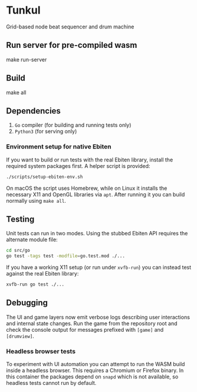 # Tunkul
Grid-based node beat sequencer and drum machine

## Run server for pre-compiled wasm
make run-server

## Build
make all

## Dependencies
1. `Go` compiler (for building and running tests only)
2. `Python3` (for serving only)

### Environment setup for native Ebiten
If you want to build or run tests with the real Ebiten library, install the
required system packages first. A helper script is provided:

```sh
./scripts/setup-ebiten-env.sh
```

On macOS the script uses Homebrew, while on Linux it installs the necessary X11
and OpenGL libraries via `apt`. After running it you can build normally using
`make all`.

## Testing
Unit tests can run in two modes. Using the stubbed Ebiten API requires the
alternate module file:

```sh
cd src/go
go test -tags test -modfile=go.test.mod ./...
```

If you have a working X11 setup (or run under `xvfb-run`) you can instead test
against the real Ebiten library:

```sh
xvfb-run go test ./...
```

## Debugging
The UI and game layers now emit verbose logs describing user interactions and
internal state changes. Run the game from the repository root and check the
console output for messages prefixed with `[game]` and `[drumview]`.

### Headless browser tests
To experiment with UI automation you can attempt to run the WASM build inside a
headless browser. This requires a Chromium or Firefox binary. In this container
the packages depend on `snapd` which is not available, so headless tests cannot
run by default.

